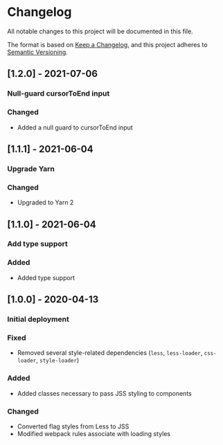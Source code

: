 # Changelog
All notable changes to this project will be documented in this file.

The format is based on [Keep a Changelog](https://keepachangelog.com/en/1.0.0/),
and this project adheres to [Semantic Versioning](https://semver.org/spec/v2.0.0.html).

## [1.2.0] - 2021-07-06
### Null-guard cursorToEnd input
### Changed
- Added a null guard to cursorToEnd input

## [1.1.1] - 2021-06-04
### Upgrade Yarn
### Changed
- Upgraded to Yarn 2

## [1.1.0] - 2021-06-04
### Add type support
### Added
- Added type support

## [1.0.0] - 2020-04-13
### Initial deployment
### Fixed
- Removed several style-related dependencies (`less`, `less-loader`, `css-loader`, `style-loader`)
### Added
- Added classes necessary to pass JSS styling to components
### Changed
- Converted flag styles from Less to JSS
- Modified webpack rules associate with loading styles
